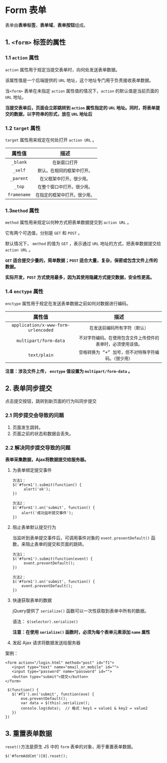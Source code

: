 # Form 表单

表单由**表单标签**，**表单域**，**表单按钮**组成。

## 1. `<form>` 标签的属性

### 1.1 `action` 属性

`action` 属性用于规定当提交表单时，向何处发送表单数据。

该属性值是一个后端提供的 `URL` 地址，这个地址专门用于负责接收表单数据。

当`<form>` 表单在未指定 `action` 属性值的情况下，`action` 的默认值是当前页面的 `URL` 地址。

**当提交表单后，页面会立即跳转到 `action` 属性指定的 `URL` 地址。同时，将表单提交的数据，以字符串的形式，放在  `URL` 地址后** 

### 1.2 `target` 属性

`target` 属性用来规定在何处打开 `action URL` 。

|   属性值    |              描述              |
| :---------: | :----------------------------: |
|  `_blank`   |         `在新窗口打开`         |
|   `_self`   |  `默认。在相同的框架中打开。`  |
|  `_parent`  |   `在父框架中打开。很少用。`   |
|   `_top`    |  `在整个窗口中打开。很少用。`  |
| `framename` | `在指定的框架中打开。很少用。` |

### 1.3`method` 属性

`method` 属性用来规定以何种方式把表单数据提交到 `action URL` 。

它有两个可选值，分别是 `GET` 和 `POST` 。

默认情况下， `method` 的值为 `GET` ，表示通过 `URL` 地址的方式，把表单数据提交给 `action URL` 。

 **`GET` 适合提交少量的，简单数据；`POST` 适合大量，复杂，保密或包含文件上传的数据。**

**实际开发，`POST` 方式使用最多，因为其使用隐藏方式提交数据，安全性更高。**

### 1.4 `enctype` 属性

`enctype` 属性用于规定在发送表单数据之前如何对数据进行编码。

|               属性值                |                             描述                             |
| :---------------------------------: | :----------------------------------------------------------: |
| `application/x-www-form-urlencoded` |                `在发送前编码所有字符（默认）`                |
|        `multipart/form-data`        | `不对字符编码。在使用包含文件上传控件的表单时，必须使用该值。` |
|            `text/plain`             |    `空格转换为 “+” 加号，但不对特殊字符编码。（很少用）`     |

**注意：涉及文件上传， `enctype` 值设置为 `multipart/form-data` 。** 

## 2. 表单同步提交

点击提交按钮，跳转到新页面的行为叫同步提交

### 2.1 同步提交会导致的问题

1. 页面发生跳转。
2. 页面之前的状态和数据会丢失。

### 2.2 解决同步提交导致的问题

**表单采集数据，Ajax将数据提交给服务器。** 

1. 为表单绑定提交事件

   ```
   方法1：
   $('#form1').submit(function() {
        alert('ok');
   })
   
   方法2：
   $('#form1').on('submit', function() {
       alert('成功监听提交事件');
   })
   ```

2. 阻止表单默认提交行为

   当监听到表单提交事件后，可调用事件对象的 `event.preventDefault()` 函数，来阻止表单的提交和页面的跳转。

   ```
   方法1：
   $('#form1').submit(function(event) {
        event.preventDefault();
   })
   
   方法2：
   $('#form1').on('submit', function() {
       event.preventDefault();
   })
   ```

3. 快速获取表单的数据

   jQuery提供了 `serialize()` 函数可以一次性获取到表单中所有的数据。

   语法： `$(selector).serialize()` 

   **注意：在使用 `serialize()` 函数时，必须为每个表单元素添加 `name` 属性** 

4. 发起 Ajax 请求将数据发送给服务器

案例：

```
<form action="/login.html" method="post" id="f1">
   <input type="text" name="email_or_mobile" id="">
   <input type="password" name="password" id="">
   <button type="submit">提交</button>
</form>

 $(function() {
   $('#f1').on('submit', function(eve) {
       eve.preventDefault();
       var data = $(this).serialize();
       console.log(data);  // 格式：key1 = value1 & key2 = value2
   })
})
```

## 3. 重置表单数据

`reset()`方法是原生 JS 中的 `form` 表单的对象，用于重置表单数据。

```
$('#formAddCmt')[0].reset();
```

